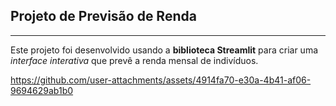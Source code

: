 ## Projeto de Previsão de Renda

---

Este projeto foi desenvolvido usando a **biblioteca Streamlit** para criar uma *interface interativa* que prevê a renda mensal de indivíduos.


https://github.com/user-attachments/assets/4914fa70-e30a-4b41-af06-9694629ab1b0

